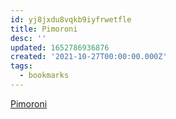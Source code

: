 ```yaml
---
id: yj8jxdu8vqkb9iyfrwetfle
title: Pimoroni
desc: ''
updated: 1652786936876
created: '2021-10-27T00:00:00.000Z'
tags:
  - bookmarks
---
```


[Pimoroni](https://learn.pimoroni.com/)
